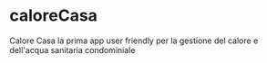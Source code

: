 # caloreCasa
Calore Casa la prima app user friendly per la gestione del calore e dell'acqua sanitaria condominiale
